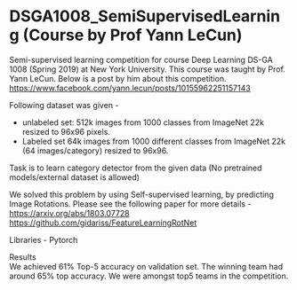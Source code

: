 # DSGA1008_SemiSupervisedLearning (Course by Prof Yann LeCun)
Semi-supervised learning competition for course Deep Learning DS-GA 1008 (Spring 2019) at New York University. This course was taught by Prof. Yann LeCun. Below is a post by him about this competition.
https://www.facebook.com/yann.lecun/posts/10155962251157143

Following dataset was given - 
- unlabeled set: 512k images from 1000 classes from ImageNet 22k resized to 96x96 pixels.
- Labeled set 64k images from 1000 different classes from ImageNet 22k (64 images/category) resized to 96x96.

Task is to learn category detector from the given data (No pretrained models/external dataset is allowed)

We solved this problem by using Self-supervised learning, by predicting Image Rotations. Please see the following paper for more details -
https://arxiv.org/abs/1803.07728  
https://github.com/gidariss/FeatureLearningRotNet

Libraries - Pytorch  

Results  
We achieved 61% Top-5 accuracy on validation set. The winning team had around 65% top accuracy. We were amongst top5 teams in the competition.  
